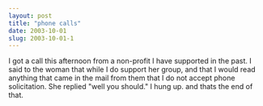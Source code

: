 ```yaml
---
layout: post
title: "phone calls"
date: 2003-10-01
slug: 2003-10-01-1
---
```


I got a call this afternoon from a non-profit I have supported in the past.  I said to the woman that while I do support her group, and that I would read anything that came in the mail from them that I do not accept phone solicitation.  She replied &quot;well you should.&quot; I hung up.    and thats the end of that.

